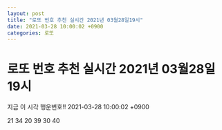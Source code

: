 ```yaml
---
layout: post
title: "로또 번호 추천 실시간 2021년 03월28일19시"
date: 2021-03-28 10:00:02 +0900
categories: 로또
---
```


# 로또 번호 추천 실시간 2021년 03월28일19시

지금 이 시각 행운번호!! 2021-03-28 10:00:02 +0900

 21  34  20  39  30  40 

